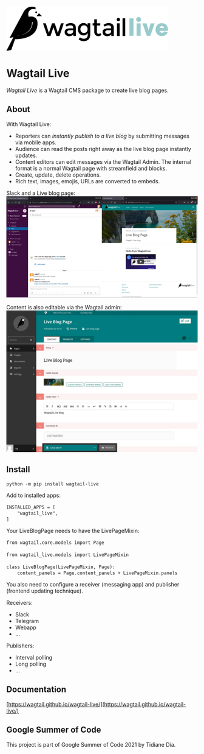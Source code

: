 <p align="center">

![Wagtail Live](docs/images/wagtail-live-logo.svg)

</p>

# Wagtail Live

_Wagtail Live_ is a Wagtail CMS package to create live blog pages. 

## About

With Wagtail Live:
- Reporters can _instantly publish to a live blog_ by submitting messages via mobile apps.
- Audience can read the posts right away as the live blog page instantly updates. 
- Content editors can edit messages via the Wagtail Admin. The internal format is a normal Wagtail page with streamfield and blocks.
- Create, update, delete operations. 
- Rich text, images, emojis, URLs are converted to embeds.

Slack and a Live blog page:
![Wagtail Live: Slack and live blog page](docs/images/slack-and-live-blog-page.jpg)

Content is also editable via the Wagtail admin:
![Wagtail Live: Page edit view](docs/images/wagtail-admin.jpg)

## Install

    python -m pip install wagtail-live

Add to installed apps:

    INSTALLED_APPS = [
        "wagtail_live",
    ]

Your LiveBlogPage needs to have the LivePageMixin: 

    from wagtail.core.models import Page

    from wagtail_live.models import LivePageMixin

    class LiveBlogPage(LivePageMixin, Page):
        content_panels = Page.content_panels + LivePageMixin.panels

You also need to configure a receiver (messaging app) and publisher (frontend updating technique).

Receivers:

- Slack
- Telegram
- Webapp
- ...

Publishers:

- Interval polling
- Long polling
- ...

## Documentation

[https://wagtail.github.io/wagtail-live/](https://wagtail.github.io/wagtail-live/)

## Google Summer of Code

This project is part of Google Summer of Code 2021 by Tidiane Dia.
